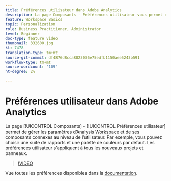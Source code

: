 ```yaml
---
title: Préférences utilisateur dans Adobe Analytics
description: La page Composants - Préférences utilisateur vous permet de gérer les paramètres d’Analysis Workspace et des composants associés au niveau de l’utilisateur. Par exemple, vous pouvez choisir une suite de rapports et une palette de couleurs par défaut. Les préférences utilisateur s’appliquent à tous les nouveaux projets et panneaux.
feature: Workspace Basics
topic: Personalization
role: Business Practitioner, Administrator
level: Beginner
doc-type: feature video
thumbnail: 332600.jpg
kt: 7478
translation-type: tm+mt
source-git-commit: df4876d8cca8023036e75edfb1150aee5243b591
workflow-type: tm+mt
source-wordcount: '109'
ht-degree: 2%

---
```



# Préférences utilisateur dans Adobe Analytics

La page [!UICONTROL Composants] - [!UICONTROL Préférences utilisateur] permet de gérer les paramètres d’Analysis Workspace et de ses composants connexes au niveau de l’utilisateur. Par exemple, vous pouvez choisir une suite de rapports et une palette de couleurs par défaut. Les préférences utilisateur s’appliquent à tous les nouveaux projets et panneaux.

>[!VIDEO](https://video.tv.adobe.com/v/332600/?quality=12&learn=on)

Vue toutes les préférences disponibles dans la [documentation](https://experienceleague.adobe.com/docs/analytics/analyze/analysis-workspace/user-preferences.html).
